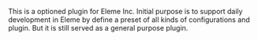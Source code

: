 This is a optioned plugin for Eleme Inc. Initial purpose is to support daily development
in Eleme by define a preset of all kinds of configurations and plugin. 
But it is still served as a general purpose plugin.